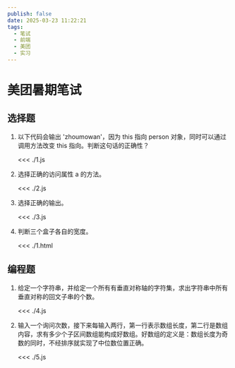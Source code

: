 ```yaml
---
publish: false
date: 2025-03-23 11:22:21
tags:
  - 笔试
  - 前端
  - 美团
  - 实习
---
```


# 美团暑期笔试

## 选择题

1. 以下代码会输出 'zhoumowan'，因为 this 指向 person 对象，同时可以通过调用方法改变 this 指向。判断这句话的正确性？

   <<< ./1.js

2. 选择正确的访问属性 a 的方法。

   <<< ./2.js

3. 选择正确的输出。

   <<< ./3.js

4. 判断三个盒子各自的宽度。

   <<< ./1.html

## 编程题

1. 给定一个字符串，并给定一个所有有垂直对称轴的字符集，求出字符串中所有垂直对称的回文子串的个数。

   <<< ./4.js

2. 输入一个询问次数，接下来每输入两行，第一行表示数组长度，第二行是数组内容，求有多少个子区间数组能构成好数组。好数组的定义是：数组长度为奇数的同时，不经排序就实现了中位数位置正确。

   <<< ./5.js
